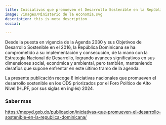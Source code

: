 ```yaml
---
title: Iniciativas que promueven el Desarrollo Sostenible en la República Dominicana
image: /images/Ministerio de la economia.svg
description: this is meta description
social:
 
---
```




Desde la puesta en vigencia de la Agenda 2030 y sus Objetivos de Desarrollo Sostenible en el 2016, la República Dominicana se ha comprometido a su implementación y consecución, de la mano con la Estrategia Nacional de Desarrollo, logrando avances significativos en sus dimensiones social, económica y ambiental, pero también, manteniendo desafíos que supone enfrentar en este último tramo de la agenda.

La presente publicación recoge 8 iniciativas nacionales que promueven el desarrollo sostenible en los ODS priorizados por el Foro Político de Alto Nivel (HLPF, por sus siglas en inglés) 2024.

### Saber mas 
 https://mepyd.gob.do/publicacion/iniciativas-que-promueven-el-desarrollo-sostenible-en-la-republica-dominicana/